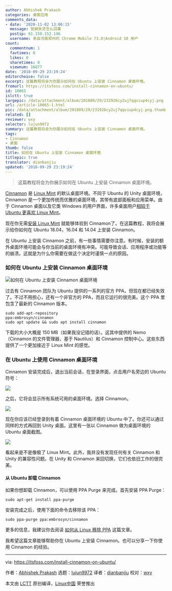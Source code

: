 ```yaml
---
author: Abhishek Prakash
categories: 桌面应用
comments_data:
- date: '2020-11-02 13:06:15'
  message: 锁屏失灵怎么回事
  postip: 61.158.152.146
  username: 来自河南郑州的 Chrome Mobile 73.0|Android 10 用户
count:
  commentnum: 1
  favtimes: 0
  likes: 0
  sharetimes: 0
  viewnum: 16877
date: '2018-09-29 23:19:24'
editorchoice: false
excerpt: 这篇教程将会为你展示如何在 Ubuntu 上安装 Cinnamon 桌面环境。
fromurl: https://itsfoss.com/install-cinnamon-on-ubuntu/
id: 10065
islctt: true
largepic: /data/attachment/album/201809/29/231926cy2uj7qqviup4cyj.png
url: /article-10065-1.html
pic: /data/attachment/album/201809/29/231926cy2uj7qqviup4cyj.png.thumb.jpg
related: []
reviewer: wxy
selector: lujun9972
summary: 这篇教程将会为你展示如何在 Ubuntu 上安装 Cinnamon 桌面环境。
tags:
- Cinnamon
- 桌面
thumb: false
title: 如何在 Ubuntu 上安装 Cinnamon 桌面环境
titlepic: true
translator: dianbanjiu
updated: '2018-09-29 23:19:24'
---
```



> 
> 这篇教程将会为你展示如何在 Ubuntu 上安装 Cinnamon 桌面环境。
> 
> 
> 


[Cinnamon](http://cinnamon.linuxmint.com/) 是 [Linux Mint](http://www.linuxmint.com/) 的默认桌面环境。不同于 Ubuntu 的 Unity 桌面环境，Cinnamon 是一个更加传统而优雅的桌面环境，其带有底部面板和应用菜单。由于 Cinnamon 桌面以及它类 Windows 的用户界面，许多桌面用户[相较于 Ubuntu 更喜欢 Linux Mint](https://itsfoss.com/linux-mint-vs-ubuntu/)。


现在你无需[安装 Linux Mint](https://itsfoss.com/guide-install-linux-mint-16-dual-boot-windows/) 就能够体验到 Cinnamon了。在这篇教程，我将会展示给你如何在 Ubuntu 18.04，16.04 和 14.04 上安装 Cinnamon。


在 Ubuntu 上安装 Cinnamon 之前，有一些事情需要你注意。有时候，安装的额外桌面环境可能会与你当前的桌面环境有冲突。可能导致会话、应用程序或功能等的崩溃。这就是为什么你需要在做这个决定时谨慎一点的原因。


### 如何在 Ubuntu 上安装 Cinnamon 桌面环境


![如何在 Ubuntu 上安装 Cinnamon 桌面环境](/data/attachment/album/201809/29/231926cy2uj7qqviup4cyj.png)


过去有 Cinnamon 团队为 Ubuntu 提供的一系列的官方 PPA，但现在都已经失效了。不过不用担心，还有一个非官方的 PPA，而且它运行的很完美。这个 PPA 里包含了最新的 Cinnamon 版本。



```
sudo add-apt-repository  
ppa:embrosyn/cinnamon  
sudo apt update && sudo apt install cinnamon  
```

下载的大小大概是 150 MB（如果我没记错的话）。这其中提供的 Nemo（Cinnamon 的文件管理器，基于 Nautilus）和 Cinnamon 控制中心。这些东西提供了一个更加接近于 Linux Mint 的感觉。


### 在 Ubuntu 上使用 Cinnamon 桌面环境


Cinnamon 安装完成后，退出当前会话，在登录界面，点击用户名旁边的 Ubuntu 符号：


![](/data/attachment/album/201809/29/231927awmvtpkfp0w97vl7.jpg)


之后，它将会显示所有系统可用的桌面环境。选择 Cinnamon。


![](/data/attachment/album/201809/29/231927vz8rr13zf5fh1151.jpg)


现在你应该已经登录到有着 Cinnamon 桌面环境的 Ubuntu 中了。你还可以通过同样的方式再回到 Unity 桌面。这里有一张以 Cinnamon 做为桌面环境的 Ubuntu 桌面截图。


![](/data/attachment/album/201809/29/231928dljv5il1vll1jl3b.jpg)


看起来是不是像极了 Linux Mint。此外，我并没有发现任何有关 Cinnamon 和 Unity 的兼容性问题。在 Unity 和 Cinnamon 来回切换，它们也依旧工作的很完美。


#### 从 Ubuntu 卸载 Cinnamon


如果你想卸载 Cinnamon，可以使用 PPA Purge 来完成。首先安装 PPA Purge：



```
sudo apt-get install ppa-purge
```

安装完成之后，使用下面的命令去移除该 PPA：



```
sudo ppa-purge ppa:embrosyn/cinnamon
```

更多的信息，我建议你去阅读 [如何从 Linux 移除 PPA](https://itsfoss.com/how-to-remove-or-delete-ppas-quick-tip/) 这篇文章。


我希望这篇文章能够帮助你在 Ubuntu 上安装 Cinnamon。也可以分享一下你使用 Cinnamon 的经验。




---


via: <https://itsfoss.com/install-cinnamon-on-ubuntu/>


作者：[Abhishek Prakash](https://itsfoss.com/author/abhishek/) 选题：[lujun9972](https://github.com/lujun9972) 译者：[dianbanjiu](https://github.com/dianbanjiu) 校对：[wxy](https://github.com/wxy)


本文由 [LCTT](https://github.com/LCTT/TranslateProject) 原创编译，[Linux中国](https://linux.cn/) 荣誉推出